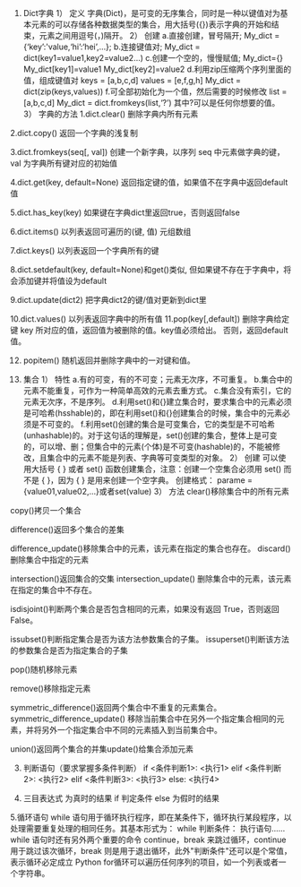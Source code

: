 1. Dict字典
1） 定义
字典(Dict)，是可变的无序集合，同时是一种以键值对为基本元素的可以存储各种数据类型的集合，用大括号({})表示字典的开始和结束，元素之间用逗号(，)隔开。
2） 创建
a.直接创建，冒号隔开;
My_dict = {‘key’:'value,‘hi’:‘hei’,…};
b.连接键值对;
My_dict = dict(key1=value1,key2=value2…)
c.创建一个空的，慢慢赋值;
My_dict={}
My_dict[key1]=value1
My_dict[key2]=value2
d.利用zip压缩两个序列里面的值，组成键值对
keys = [a,b,c,d]
values = [e,f,g,h]
My_dict = dict(zip(keys,values))
f.可全部初始化为一个值，然后需要的时候修改
list = [a,b,c,d]
My_dict = dict.fromkeys(list,‘?’)
其中?可以是任何你想要的值。
3） 字典的方法
1.dict.clear()
删除字典内所有元素

2.dict.copy()
返回一个字典的浅复制

3.dict.fromkeys(seq[, val])
创建一个新字典，以序列 seq 中元素做字典的键，val 为字典所有键对应的初始值

4.dict.get(key, default=None)
返回指定键的值，如果值不在字典中返回default值

5.dict.has_key(key)
如果键在字典dict里返回true，否则返回false

6.dict.items()
以列表返回可遍历的(键, 值) 元组数组

7.dict.keys()
以列表返回一个字典所有的键

8.dict.setdefault(key, default=None)和get()类似, 但如果键不存在于字典中，将会添加键并将值设为default

9.dict.update(dict2)
把字典dict2的键/值对更新到dict里

10.dict.values()
以列表返回字典中的所有值
11.pop(key[,default])
删除字典给定键 key 所对应的值，返回值为被删除的值。key值必须给出。
否则，返回default值。

12. popitem()
随机返回并删除字典中的一对键和值。

2. 集合
1） 特性
a.有的可变，有的不可变；元素无次序，不可重复。
b.集合中的元素不能重复，可作为一种简单高效的元素去重方式。
c.集合没有索引，它的元素无次序，不是序列。
d.利用set()和{}建立集合时，要求集合中的元素必须是可哈希(hsshable)的，即在利用set()和{}创建集合的时候，集合中的元素必须是不可变的。
f.利用set()创建的集合是可变集合，它的类型是不可哈希(unhashable)的。对于这句话的理解是，set()创建的集合，整体上是可变的，可以增、删；但集合中的元素(个体)是不可变(hashable)的，不能被修改，且集合中的元素不能是列表、字典等可变类型的对象。
2） 创建
可以使用大括号 { } 或者 set() 函数创建集合，注意：创建一个空集合必须用 set() 而不是 { }，因为 { } 是用来创建一个空字典。
创建格式：
parame = {value01,value02,…}或者set(value)
3） 方法
clear()移除集合中的所有元素

copy()拷贝一个集合


difference()返回多个集合的差集


difference_update()移除集合中的元素，该元素在指定的集合也存在。
discard()删除集合中指定的元素


intersection()返回集合的交集
intersection_update()
删除集合中的元素，该元素在指定的集合中不存在。


isdisjoint()判断两个集合是否包含相同的元素，如果没有返回 True，否则返回 False。


issubset()判断指定集合是否为该方法参数集合的子集。
issuperset()判断该方法的参数集合是否为指定集合的子集

pop()随机移除元素

remove()移除指定元素


symmetric_difference()返回两个集合中不重复的元素集合。
symmetric_difference_update()
移除当前集合中在另外一个指定集合相同的元素，并将另外一个指定集合中不同的元素插入到当前集合中。

union()返回两个集合的并集update()给集合添加元素

3. 判断语句（要求掌握多条件判断）
if <条件判断1>:
    <执行1>
elif <条件判断2>:
    <执行2>
elif <条件判断3>:
    <执行3>
else:
    <执行4>

4. 三目表达式
为真时的结果 if 判定条件 else 为假时的结果

5.循环语句
while 语句用于循环执行程序，即在某条件下，循环执行某段程序，以处理需要重复处理的相同任务。其基本形式为：
while 判断条件： 执行语句……
while 语句时还有另外两个重要的命令 continue，break 来跳过循环，continue 用于跳过该次循环，break 则是用于退出循环，此外"判断条件"还可以是个常值，表示循环必定成立
Python for循环可以遍历任何序列的项目，如一个列表或者一个字符串。
